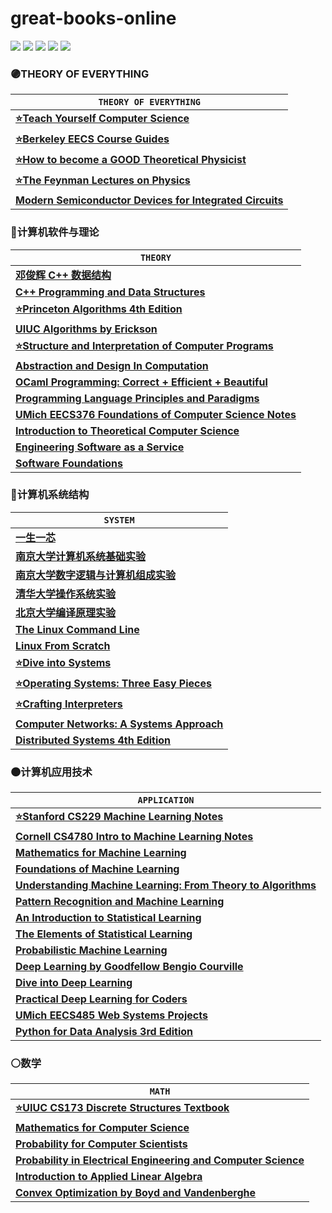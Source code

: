 # great-books-online
[![](https://img.shields.io/github/license/seudonam/great-books-online?color=blueviolet)](https://github.com/seudonam/great-books-online/blob/main/LICENSE)
[![](https://img.shields.io/github/forks/seudonam/great-courses-online)](https://github.com/seudonam/great-courses-online)
[![](https://img.shields.io/github/stars/seudonam/great-courses-online)](https://github.com/seudonam/great-courses-online)
[![](https://img.shields.io/github/repo-size/seudonam/great-books-online?color=red)](https://github.com/seudonam/great-books-online)
[![](https://img.shields.io/github/last-commit/seudonam/great-books-online/main)](https://github.com/seudonam/great-books-online/commits/main)
### 🟣THEORY OF EVERYTHING
| `THEORY OF EVERYTHING` |
| - |
| [**⭐Teach Yourself Computer Science**](https://teachyourselfcs.com/) |
| [**⭐Berkeley EECS Course Guides**](https://hkn.eecs.berkeley.edu/courseguides) |
| [**⭐How to become a GOOD Theoretical Physicist**](https://www.goodtheorist.science/) |
| [**⭐The Feynman Lectures on Physics**](https://www.feynmanlectures.caltech.edu/) |
| [**Modern Semiconductor Devices for Integrated Circuits**](https://www.chu.berkeley.edu/modern-semiconductor-devices-for-integrated-circuits-chenming-calvin-hu-2010/) |
### 🔴计算机软件与理论
| `THEORY` |
| - |
| [**邓俊辉 C++ 数据结构**](https://dsa.cs.tsinghua.edu.cn/~deng/ds/dsacpp/) |
| [**C++ Programming and Data Structures**](https://eecs280staff.github.io/notes/) |
| [**⭐Princeton Algorithms 4th Edition**](https://algs4.cs.princeton.edu/home/) |
| [**UIUC Algorithms by Erickson**](https://jeffe.cs.illinois.edu/teaching/algorithms/) |
| [**⭐Structure and Interpretation of Computer Programs**](https://github.com/sarabander/sicp-pdf) |
| [**Abstraction and Design In Computation**](https://book.cs51.io/) |
| [**OCaml Programming: Correct + Efficient + Beautiful**](https://cs3110.github.io/textbook/cover) |
| [**Programming Language Principles and Paradigms**](https://eecs390.github.io/notes/) |
| [**UMich EECS376 Foundations of Computer Science Notes**](https://eecs376.github.io/notes/) |
| [**Introduction to Theoretical Computer Science**](https://introtcs.org/) |
| [**Engineering Software as a Service**](https://saasbook.info/) |
| [**Software Foundations**](https://softwarefoundations.cis.upenn.edu/) |
### 🔵计算机系统结构
| `SYSTEM` |
| - |
| [**一生一芯**](https://ysyx.oscc.cc/) |
| [**南京大学计算机系统基础实验**](https://nju-projectn.github.io/ics-pa-gitbook/) |
| [**南京大学数字逻辑与计算机组成实验**](https://nju-projectn.github.io/dlco-lecture-note/) |
| [**清华大学操作系统实验**](https://github.com/LearningOS) |
| [**北京大学编译原理实验**](https://pku-minic.github.io/online-doc/) |
| [**The Linux Command Line**](https://linuxcommand.org/) |
| [**Linux From Scratch**](https://www.linuxfromscratch.org/) |
| [**⭐Dive into Systems**](https://diveintosystems.org/) |
| [**⭐Operating Systems: Three Easy Pieces**](https://pages.cs.wisc.edu/~remzi/OSTEP/) |
| [**⭐Crafting Interpreters**](https://craftinginterpreters.com/) |
| [**Computer Networks: A Systems Approach**](https://book.systemsapproach.org/) |
| [**Distributed Systems 4th Edition**](https://www.distributed-systems.net/) |
### 🟤计算机应用技术
| `APPLICATION` |
| - |
| [**⭐Stanford CS229 Machine Learning Notes**](https://cs229.stanford.edu/) |
| [**Cornell CS4780 Intro to Machine Learning Notes**](https://www.cs.cornell.edu/courses/cs4780/) |
| [**Mathematics for Machine Learning**](https://mml-book.github.io/) |
| [**Foundations of Machine Learning**](https://cs.nyu.edu/~mohri/mlbook/) |
| [**Understanding Machine Learning: From Theory to Algorithms**](https://www.cs.huji.ac.il/~shais/UnderstandingMachineLearning/) |
| [**Pattern Recognition and Machine Learning**](https://www.microsoft.com/en-us/research/people/cmbishop/prml-book/) |
| [**An Introduction to Statistical Learning**](https://www.statlearning.com/) |
| [**The Elements of Statistical Learning**](https://hastie.su.domains/ElemStatLearn/) |
| [**Probabilistic Machine Learning**](https://probml.github.io/pml-book/) |
| [**Deep Learning by Goodfellow Bengio Courville**](https://www.deeplearningbook.org/) |
| [**Dive into Deep Learning**](https://d2l.ai/) |
| [**Practical Deep Learning for Coders**](https://course.fast.ai/) |
| [**UMich EECS485 Web Systems Projects**](https://eecs485.org/syllabus) |
| [**Python for Data Analysis 3rd Edition**](https://wesmckinney.com/book/)
### ⚪数学
| `MATH` |
| - |
| [**⭐UIUC CS173 Discrete Structures Textbook**](https://mfleck.cs.illinois.edu/building-blocks) |
| [**Mathematics for Computer Science**](https://courses.csail.mit.edu/6.042/spring18/) |
| [**Probability for Computer Scientists**](https://chrispiech.github.io/probabilityForComputerScientists/en/) |
| [**Probability in Electrical Engineering and Computer Science**](https://link.springer.com/book/10.1007/978-3-030-49995-2) |
| [**Introduction to Applied Linear Algebra**](https://web.stanford.edu/~boyd/vmls/) |
| [**Convex Optimization by Boyd and Vandenberghe**](https://web.stanford.edu/~boyd/cvxbook/) |
